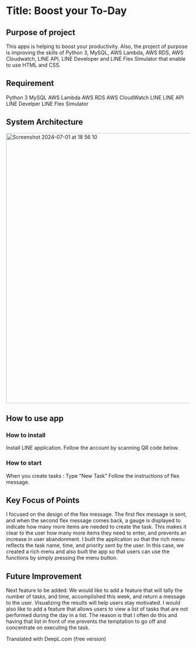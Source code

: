 # Title: Boost your To-Day

## Purpose of project
This apps is helping to boost your productivity. Also, the project of purpose is improving the skills of Python 3, MySQL,  AWS Lambda, AWS RDS, AWS Cloudwatch, LINE API, LINE Developer and LINE Flex Simulator that enable to use HTML and CSS. 

## Requirement
  Python 3
  MySQL
  AWS Lambda
  AWS RDS
  AWS CloudWatch
  LINE
  LINE API
  LINE Develper
  LINE Flex Simulator
## System Architecture
<img width="739" alt="Screenshot 2024-07-01 at 18 56 10" src="https://github.com/SHOTAiiMURA/To-Do-List-Productivity-App/assets/91776514/50e69cd8-0cc2-49f6-9529-43cee3ec3037">

## How to use app
### How to install
  Install LINE application.
  Follow the account by scanning QR code below.
### How to start
  When you create tasks : Type “New Task”
  Follow the instructions of flex message.

## Key Focus of Points
I focused on the design of the flex message. The first flex message is sent, and when the second flex message comes back, a gauge is displayed to indicate how many more items are needed to create the task. This makes it clear to the user how many more items they need to enter, and prevents an increase in user abandonment.
I built the application so that the rich menu reflects the task name, time, and priority sent by the user.
In this case, we created a rich menu and also built the app so that users can use the functions by simply pressing the menu button.
## Future Improvement
Next feature to be added: We would like to add a feature that will tally the number of tasks, and time, accomplished this week, and return a message to the user. Visualizing the results will help users stay motivated.
I would also like to add a feature that allows users to view a list of tasks that are not performed during the day in a list. The reason is that I often do this and having that list in front of me prevents the temptation to go off and concentrate on executing the task.

Translated with DeepL.com (free version)
